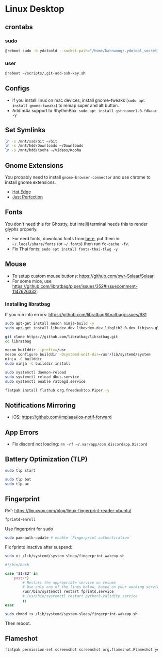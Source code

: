 # Linux Desktop

## crontabs

### sudo

```bash
@reboot sudo -b ydotoold --socket-path="/home/kahnwong/.ydotool_socket" --socket-own="1000:1000"
```

### user

```bash
@reboot ~/scripts/,git-add-ssh-key.sh
```

## Configs

- If you install linux on mac devices, install gnome-tweaks (`sudo apt install gnome-tweaks`) to remap super and alt
  button.
- Add m4a support to RhythmBox: `sudo apt install gstreamer1.0-fdkaac -y`
<!-- - `CopyQ`: set shortcut to `alt + shift + v` for `show the tray menu` -->

## Set Symlinks

```bash
ln -s /mnt/ssd/Git ~/Git
ln -s /mnt/hdd/Downloads ~/Downloads
ln -s /mnt/hdd/Kooha ~/Videos/Kooha
```

## Gnome Extensions

You probably need to install `gnome-browser-connector` and use chrome to install gnome extensions.

- [Hot Edge](https://extensions.gnome.org/extension/4222/hot-edge/)
- [Just Perfection](https://extensions.gnome.org/extension/3843/just-perfection/)

## Fonts

You don't need this for Ghostty, but intellij terminal needs this to render glyphs properly.

- For nerd fonts, download fonts from [here](https://github.com/ryanoasis/nerd-fonts/releases), put them in
  `~/.local/share/fonts` (or `~/.fonts`) then run `fc-cache -fv`.
- Fix Thai fonts: `sudo apt install fonts-thai-tlwg -y`

## Mouse

- To setup custom mouse buttons: <https://github.com/pwr-Solaar/Solaar>.
- For some mice, use <https://github.com/libratbag/piper/issues/352#issuecomment-1147626332>.

### Installing libratbag

If you run into errors: <https://github.com/libratbag/libratbag/issues/981>

```bash
sudo apt-get install meson ninja-build -y
sudo apt-get install libudev-dev libevdev-dev libglib2.0-dev libjson-glib-dev libunistring-dev libsystemd-dev swig check valgrind python3-dev python3-evde

git clone https://github.com/libratbag/libratbag.git
cd libratbag

meson builddir --prefix=/usr
meson configure builddir -Dsystemd-unit-dir=/usr/lib/systemd/system
ninja -C builddir
sudo ninja -C builddir install

sudo systemctl daemon-reload
sudo systemctl reload dbus.service
sudo systemctl enable ratbagd.service

flatpak install flathub org.freedesktop.Piper -y
```

## Notifications Mirroring

- iOS: <https://github.com/impiaaa/ios-notif-forward>

## App Errors

- Fix discord not loading: `rm -rf ~/.var/app/com.discordapp.Discord`

## Battery Optimization (TLP)

```bash
sudo tlp start

sudo tlp bat
sudo tlp ac
```

## Fingerprint

Ref: <https://linuxvox.com/blog/linux-fingerprint-reader-ubuntu/>

```bash
fprintd-enroll
```

Use fingerprint for sudo

```bash
sudo pam-auth-update # enable `Fingerprint authentication`
```

Fix fprintd inactive after suspend:

```bash
sudo vi /lib/systemd/system-sleep/fingerprint-wakeup.sh
```

```bash
#!/bin/bash

case "$1/$2" in
    post/*)
        # Restart the appropriate service on resume
        # Use only one of the lines below, based on your working service:
        /usr/bin/systemctl restart fprintd.service
        # /usr/bin/systemctl restart python3-validity.service
        ;;
esac
```

```bash
sudo chmod +x /lib/systemd/system-sleep/fingerprint-wakeup.sh
```

Then reboot.

## Flameshot

```bash
flatpak permission-set screenshot screenshot org.flameshot.Flameshot yes
```
